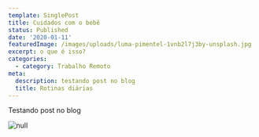 ```yaml
---
template: SinglePost
title: Cuidados com o bebê
status: Published
date: '2020-01-11'
featuredImage: /images/uploads/luma-pimentel-1vnb2l7j3by-unsplash.jpg
excerpt: o que é isso?
categories:
  - category: Trabalho Remoto
meta:
  description: testando post no blog
  title: Rotinas diárias
---
```

Testando post no blog

![null](/images/uploads/card-og.png)
